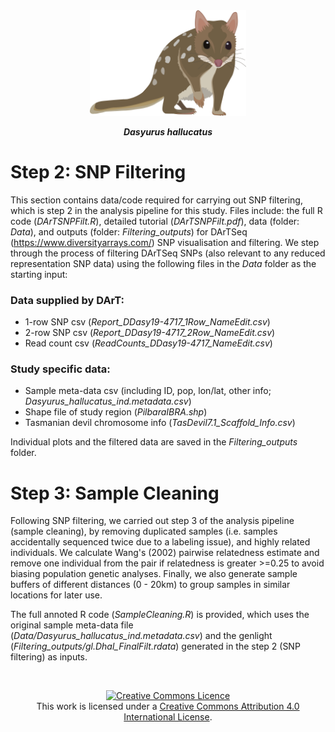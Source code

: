 <div align="center">
    <img src="Data/Quoll.png" width="250px"</img> 
</div>
<p align="center">
<b><i>Dasyurus hallucatus</i></b>
</p>

# Step 2: SNP Filtering

This section contains data/code required for carrying out SNP filtering, which is step 2 in the analysis pipeline for this study. Files include: the full R code (*DArTSNPFilt.R*), detailed tutorial (*DArTSNPFilt.pdf*), data (folder: *Data*), and outputs (folder: *Filtering_outputs*) for DArTSeq (https://www.diversityarrays.com/) SNP visualisation and filtering. We step through the process of filtering DArTSeq SNPs (also relevant to any reduced representation SNP data) using the following files in the *Data* folder as the starting input:  

### Data supplied by DArT:
* 1-row SNP csv (*Report_DDasy19-4717_1Row_NameEdit.csv*)  
* 2-row SNP csv (*Report_DDasy19-4717_2Row_NameEdit.csv*)  
* Read count csv (*ReadCounts_DDasy19-4717_NameEdit.csv*)  

### Study specific data:  
* Sample meta-data csv (including ID, pop, lon/lat, other info; *Dasyurus_hallucatus_ind.metadata.csv*)  
* Shape file of study region (*PilbaraIBRA.shp*)  
* Tasmanian devil chromosome info (*TasDevil7.1_Scaffold_Info.csv*)  

Individual plots and the filtered data are saved in the *Filtering_outputs* folder.


# Step 3: Sample Cleaning

Following SNP filtering, we carried out step 3 of the analysis pipeline (sample cleaning), by removing duplicated samples (i.e. samples accidentally sequenced twice due to a labeling issue), and highly related individuals. We calculate Wang's (2002) pairwise relatedness estimate and remove one individual from the pair if relatedness is greater >=0.25 to avoid biasing population genetic analyses. Finally, we also generate sample buffers of different distances (0 - 20km) to group samples in similar locations for later use.

The full annoted R code (*SampleCleaning.R*) is provided, which uses the original sample meta-data file (*Data/Dasyurus_hallucatus_ind.metadata.csv*) and the genlight (*Filtering_outputs/gl.Dhal_FinalFilt.rdata*) generated in the step 2 (SNP filtering) as inputs.



&nbsp;
<div align="center">
<a rel="license" href="http://creativecommons.org/licenses/by/4.0/"><img alt="Creative Commons Licence" style="border-width:0" src="https://i.creativecommons.org/l/by/4.0/88x31.png" /></a><br />This work is licensed under a <a rel="license" href="http://creativecommons.org/licenses/by/4.0/">Creative Commons Attribution 4.0 International License</a>.
</div>
